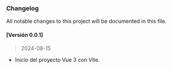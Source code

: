 ### Changelog

All notable changes to this project will be documented in this file.

#### [Versión 0.0.1]

> 2024-08-15

- Inicio del proyecto Vue 3 con Vite.
